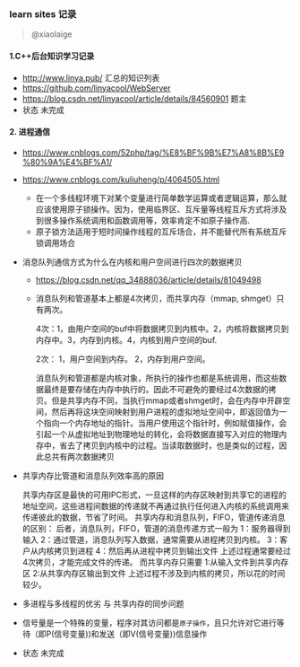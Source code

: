 ### learn sites 记录

> @xiaolaige

#### 1.C++后台知识学习记录

- http://www.linya.pub/ 汇总的知识列表
- https://github.com/linyacool/WebServer
- https://blog.csdn.net/linyacool/article/details/84560901 题主
- 状态 未完成

#### 2. 进程通信

- https://www.cnblogs.com/52php/tag/%E8%BF%9B%E7%A8%8B%E9%80%9A%E4%BF%A1/

- https://www.cnblogs.com/kuliuheng/p/4064505.html

  - 在一个多线程环境下对某个变量进行简单数学运算或者逻辑运算，那么就应该使用原子锁操作。因为，使用临界区、互斥量等线程互斥方式将涉及到很多操作系统调用和函数调用等，效率肯定不如原子操作高.
  - 原子锁方法适用于短时间操作线程的互斥场合，并不能替代所有系统互斥锁调用场合

- 消息队列通信方式为什么在内核和用户空间进行四次的数据拷贝

  - https://blog.csdn.net/qq_34888036/article/details/81049498

  - 消息队列和管道基本上都是4次拷贝，而共享内存（mmap, shmget）只有两次。

    4次：1，由用户空间的buf中将数据拷贝到内核中。2，内核将数据拷贝到内存中。3，内存到内核。4，内核到用户空间的buf.

    2次： 1，用户空间到内存。 2，内存到用户空间。

    消息队列和管道都是内核对象，所执行的操作也都是系统调用，而这些数据最终是要存储在内存中执行的。因此不可避免的要经过4次数据的拷贝。但是共享内存不同，当执行mmap或者shmget时，会在内存中开辟空间，然后再将这块空间映射到用户进程的虚拟地址空间中，即返回值为一个指向一个内存地址的指针。当用户使用这个指针时，例如赋值操作，会引起一个从虚拟地址到物理地址的转化，会将数据直接写入对应的物理内存中，省去了拷贝到内核中的过程。当读取数据时，也是类似的过程，因此总共有两次数据拷贝

- 共享内存比管道和消息队列效率高的原因

  共享内存区是最快的可用IPC形式，一旦这样的内存区映射到共享它的进程的地址空间，这些进程间数据的传递就不再通过执行任何进入内核的系统调用来传递彼此的数据，节省了时间。
      共享内存和消息队列，FIFO，管道传递消息的区别：
      后者，消息队列，FIFO，管道的消息传递方式一般为
      1：服务器得到输入
      2：通过管道，消息队列写入数据，通常需要从进程拷贝到内核。
      3：客户从内核拷贝到进程
      4：然后再从进程中拷贝到输出文件
      上述过程通常要经过4次拷贝，才能完成文件的传递。
      而共享内存只需要
      1:从输入文件到共享内存区
      2:从共享内存区输出到文件
      上述过程不涉及到内核的拷贝，所以花的时间较少。

- 多进程与多线程的优劣 与 共享内存的同步问题

- 信号量是一个特殊的变量，程序对其访问都是`原子操作`，且只允许对它进行等待（即P(信号变量))和发送（即V(信号变量))信息操作

- 状态 未完成